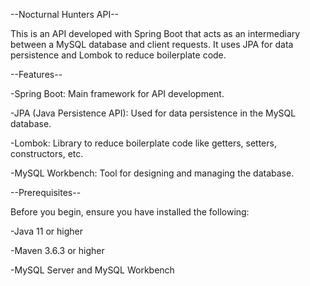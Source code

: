 --Nocturnal Hunters API--

This is an API developed with Spring Boot that acts as an intermediary between a MySQL database and client requests. 
It uses JPA for data persistence and Lombok to reduce boilerplate code.


--Features--

-Spring Boot: Main framework for API development.

-JPA (Java Persistence API): Used for data persistence in the MySQL database.

-Lombok: Library to reduce boilerplate code like getters, setters, constructors, etc.

-MySQL Workbench: Tool for designing and managing the database.


--Prerequisites--

Before you begin, ensure you have installed the following:


-Java 11 or higher

-Maven 3.6.3 or higher

-MySQL Server and MySQL Workbench
